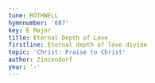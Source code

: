 ```yaml
---
tune: ROTHWELL
hymnnumber: '687'
key: E Major
title: Eternal Depth of Love
firstline: Eternal depth of love divine
topic: 'Christ: Praise to Christ'
author: Zinzendorf
year: '-'
---
```

